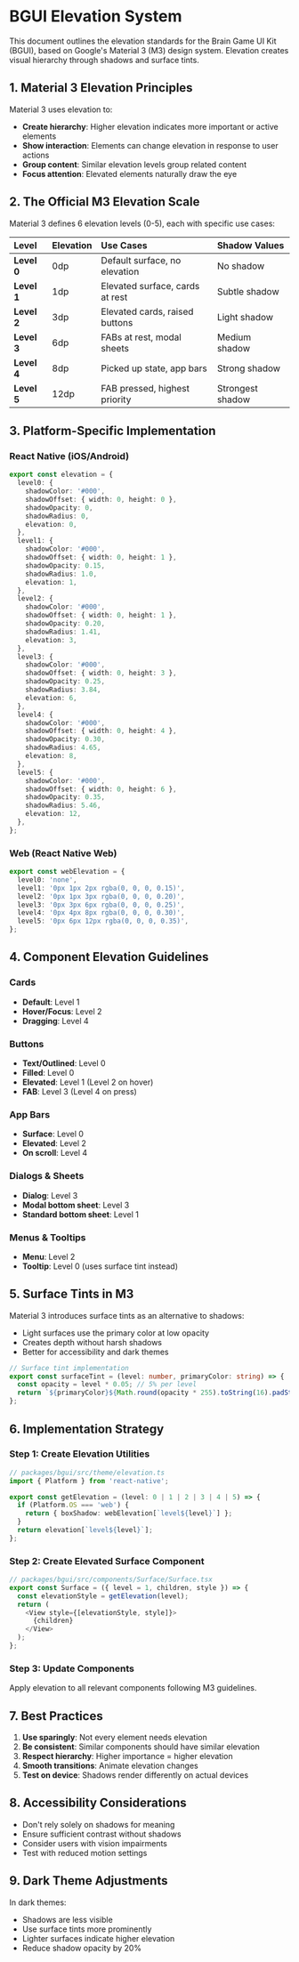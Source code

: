 # BGUI Elevation System

This document outlines the elevation standards for the Brain Game UI Kit (BGUI), based on Google's Material 3 (M3) design system. Elevation creates visual hierarchy through shadows and surface tints.

## 1. Material 3 Elevation Principles

Material 3 uses elevation to:
- **Create hierarchy**: Higher elevation indicates more important or active elements
- **Show interaction**: Elements can change elevation in response to user actions
- **Group content**: Similar elevation levels group related content
- **Focus attention**: Elevated elements naturally draw the eye

## 2. The Official M3 Elevation Scale

Material 3 defines 6 elevation levels (0-5), each with specific use cases:

| Level | Elevation | Use Cases | Shadow Values |
| :--- | :--- | :--- | :--- |
| **Level 0** | 0dp | Default surface, no elevation | No shadow |
| **Level 1** | 1dp | Elevated surface, cards at rest | Subtle shadow |
| **Level 2** | 3dp | Elevated cards, raised buttons | Light shadow |
| **Level 3** | 6dp | FABs at rest, modal sheets | Medium shadow |
| **Level 4** | 8dp | Picked up state, app bars | Strong shadow |
| **Level 5** | 12dp | FAB pressed, highest priority | Strongest shadow |

## 3. Platform-Specific Implementation

### React Native (iOS/Android)
```typescript
export const elevation = {
  level0: {
    shadowColor: '#000',
    shadowOffset: { width: 0, height: 0 },
    shadowOpacity: 0,
    shadowRadius: 0,
    elevation: 0,
  },
  level1: {
    shadowColor: '#000',
    shadowOffset: { width: 0, height: 1 },
    shadowOpacity: 0.15,
    shadowRadius: 1.0,
    elevation: 1,
  },
  level2: {
    shadowColor: '#000',
    shadowOffset: { width: 0, height: 1 },
    shadowOpacity: 0.20,
    shadowRadius: 1.41,
    elevation: 3,
  },
  level3: {
    shadowColor: '#000',
    shadowOffset: { width: 0, height: 3 },
    shadowOpacity: 0.25,
    shadowRadius: 3.84,
    elevation: 6,
  },
  level4: {
    shadowColor: '#000',
    shadowOffset: { width: 0, height: 4 },
    shadowOpacity: 0.30,
    shadowRadius: 4.65,
    elevation: 8,
  },
  level5: {
    shadowColor: '#000',
    shadowOffset: { width: 0, height: 6 },
    shadowOpacity: 0.35,
    shadowRadius: 5.46,
    elevation: 12,
  },
};
```

### Web (React Native Web)
```typescript
export const webElevation = {
  level0: 'none',
  level1: '0px 1px 2px rgba(0, 0, 0, 0.15)',
  level2: '0px 1px 3px rgba(0, 0, 0, 0.20)',
  level3: '0px 3px 6px rgba(0, 0, 0, 0.25)',
  level4: '0px 4px 8px rgba(0, 0, 0, 0.30)',
  level5: '0px 6px 12px rgba(0, 0, 0, 0.35)',
};
```

## 4. Component Elevation Guidelines

### Cards
- **Default**: Level 1
- **Hover/Focus**: Level 2
- **Dragging**: Level 4

### Buttons
- **Text/Outlined**: Level 0
- **Filled**: Level 0
- **Elevated**: Level 1 (Level 2 on hover)
- **FAB**: Level 3 (Level 4 on press)

### App Bars
- **Surface**: Level 0
- **Elevated**: Level 2
- **On scroll**: Level 4

### Dialogs & Sheets
- **Dialog**: Level 3
- **Modal bottom sheet**: Level 3
- **Standard bottom sheet**: Level 1

### Menus & Tooltips
- **Menu**: Level 2
- **Tooltip**: Level 0 (uses surface tint instead)

## 5. Surface Tints in M3

Material 3 introduces surface tints as an alternative to shadows:
- Light surfaces use the primary color at low opacity
- Creates depth without harsh shadows
- Better for accessibility and dark themes

```typescript
// Surface tint implementation
export const surfaceTint = (level: number, primaryColor: string) => {
  const opacity = level * 0.05; // 5% per level
  return `${primaryColor}${Math.round(opacity * 255).toString(16).padStart(2, '0')}`;
};
```

## 6. Implementation Strategy

### Step 1: Create Elevation Utilities
```typescript
// packages/bgui/src/theme/elevation.ts
import { Platform } from 'react-native';

export const getElevation = (level: 0 | 1 | 2 | 3 | 4 | 5) => {
  if (Platform.OS === 'web') {
    return { boxShadow: webElevation[`level${level}`] };
  }
  return elevation[`level${level}`];
};
```

### Step 2: Create Elevated Surface Component
```typescript
// packages/bgui/src/components/Surface/Surface.tsx
export const Surface = ({ level = 1, children, style }) => {
  const elevationStyle = getElevation(level);
  return (
    <View style={[elevationStyle, style]}>
      {children}
    </View>
  );
};
```

### Step 3: Update Components
Apply elevation to all relevant components following M3 guidelines.

## 7. Best Practices

1. **Use sparingly**: Not every element needs elevation
2. **Be consistent**: Similar components should have similar elevation
3. **Respect hierarchy**: Higher importance = higher elevation
4. **Smooth transitions**: Animate elevation changes
5. **Test on device**: Shadows render differently on actual devices

## 8. Accessibility Considerations

- Don't rely solely on shadows for meaning
- Ensure sufficient contrast without shadows
- Consider users with vision impairments
- Test with reduced motion settings

## 9. Dark Theme Adjustments

In dark themes:
- Shadows are less visible
- Use surface tints more prominently
- Lighter surfaces indicate higher elevation
- Reduce shadow opacity by 20%